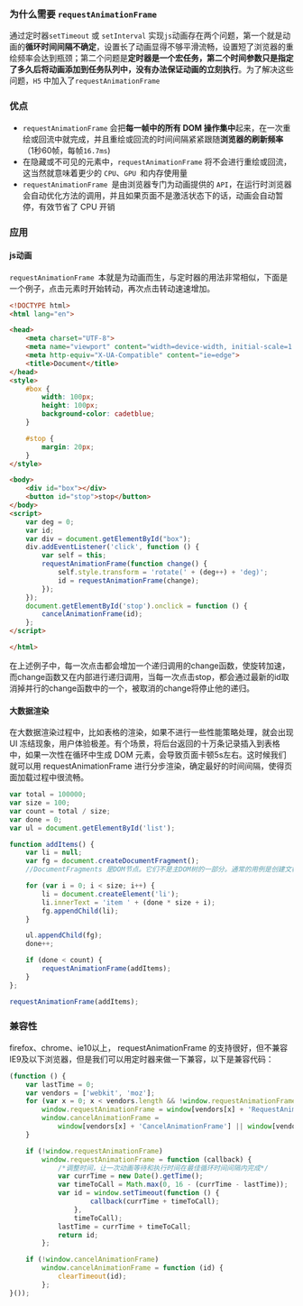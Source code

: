 ### 为什么需要 `requestAnimationFrame`
通过定时器`setTimeout` 或 `setInterval` 实现`js`动画存在两个问题，第一个就是动画的**循环时间间隔不确定**，设置长了动画显得不够平滑流畅，设置短了浏览器的重绘频率会达到瓶颈；第二个问题是**定时器是一个宏任务，第二个时间参数只是指定了多久后将动画添加到任务队列中，没有办法保证动画的立刻执行**。为了解决这些问题，`H5` 中加入了`requestAnimationFrame`
### 优点
- `requestAnimationFrame` 会把**每一帧中的所有 DOM 操作集中**起来，在一次重绘或回流中就完成，并且重绘或回流的时间间隔紧紧跟随**浏览器的刷新频率**（1秒60帧，每帧`16.7ms`)
- 在隐藏或不可见的元素中，`requestAnimationFrame` 将不会进行重绘或回流，这当然就意味着更少的 `CPU`、`GPU `和内存使用量
- `requestAnimationFrame `是由浏览器专门为动画提供的 `API`，在运行时浏览器会自动优化方法的调用，并且如果页面不是激活状态下的话，动画会自动暂停，有效节省了 CPU 开销
### 应用
#### js动画
`requestAnimationFrame `本就是为动画而生，与定时器的用法非常相似，下面是一个例子，点击元素时开始转动，再次点击转动速速增加。
```html
<!DOCTYPE html>
<html lang="en">

<head>
    <meta charset="UTF-8">
    <meta name="viewport" content="width=device-width, initial-scale=1.0">
    <meta http-equiv="X-UA-Compatible" content="ie=edge">
    <title>Document</title>
</head>
<style>
    #box {
        width: 100px;
        height: 100px;
        background-color: cadetblue;
    }

    #stop {
        margin: 20px;
    }
</style>

<body>
    <div id="box"></div>
    <button id="stop">stop</button>
</body>
<script>
    var deg = 0;
    var id;
    var div = document.getElementById("box");
    div.addEventListener('click', function () {
        var self = this;
        requestAnimationFrame(function change() {
            self.style.transform = 'rotate(' + (deg++) + 'deg)';
            id = requestAnimationFrame(change);
        });
    });
    document.getElementById('stop').onclick = function () {
        cancelAnimationFrame(id);
    };
</script>

</html>
```
在上述例子中，每一次点击都会增加一个递归调用的change函数，使旋转加速，而change函数又在内部进行递归调用，当每一次点击stop，都会通过最新的id取消掉并行的change函数中的一个，被取消的change将停止他的递归。

#### 大数据渲染

在大数据渲染过程中，比如表格的渲染，如果不进行一些性能策略处理，就会出现 UI 冻结现象，用户体验极差。有个场景，将后台返回的十万条记录插入到表格中，如果一次性在循环中生成 DOM 元素，会导致页面卡顿5s左右。这时候我们就可以用 requestAnimationFrame 进行分步渲染，确定最好的时间间隔，使得页面加载过程中很流畅。
```js
var total = 100000;
var size = 100;
var count = total / size;
var done = 0;
var ul = document.getElementById('list');

function addItems() {
    var li = null;
    var fg = document.createDocumentFragment();
    //DocumentFragments 是DOM节点。它们不是主DOM树的一部分。通常的用例是创建文档片段，将元素附加到文档片段，然后将文档片段附加到DOM树。在DOM树中，文档片段被其所有的子元素所代替。

    for (var i = 0; i < size; i++) {
        li = document.createElement('li');
        li.innerText = 'item ' + (done * size + i);
        fg.appendChild(li);
    }

    ul.appendChild(fg);
    done++;

    if (done < count) {
        requestAnimationFrame(addItems);
    }
};

requestAnimationFrame(addItems);
```
### 兼容性
firefox、chrome、ie10以上， requestAnimationFrame 的支持很好，但不兼容 IE9及以下浏览器，但是我们可以用定时器来做一下兼容，以下是兼容代码：
```js
(function () {
    var lastTime = 0;
    var vendors = ['webkit', 'moz'];
    for (var x = 0; x < vendors.length && !window.requestAnimationFrame; ++x) {
        window.requestAnimationFrame = window[vendors[x] + 'RequestAnimationFrame'];
        window.cancelAnimationFrame =
            window[vendors[x] + 'CancelAnimationFrame'] || window[vendors[x] + 'CancelRequestAnimationFrame'];
    }

    if (!window.requestAnimationFrame)
        window.requestAnimationFrame = function (callback) {
            /*调整时间，让一次动画等待和执行时间在最佳循环时间间隔内完成*/
            var currTime = new Date().getTime();
            var timeToCall = Math.max(0, 16 - (currTime - lastTime));
            var id = window.setTimeout(function () {
                    callback(currTime + timeToCall);
                },
                timeToCall);
            lastTime = currTime + timeToCall;
            return id;
        };

    if (!window.cancelAnimationFrame)
        window.cancelAnimationFrame = function (id) {
            clearTimeout(id);
        };
}());
```